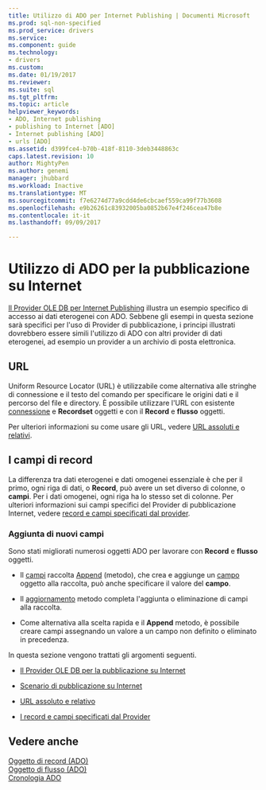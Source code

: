 ```yaml
---
title: Utilizzo di ADO per Internet Publishing | Documenti Microsoft
ms.prod: sql-non-specified
ms.prod_service: drivers
ms.service: 
ms.component: guide
ms.technology:
- drivers
ms.custom: 
ms.date: 01/19/2017
ms.reviewer: 
ms.suite: sql
ms.tgt_pltfrm: 
ms.topic: article
helpviewer_keywords:
- ADO, Internet publishing
- publishing to Internet [ADO]
- Internet publishing [ADO]
- urls [ADO]
ms.assetid: d399fce4-b70b-418f-8110-3deb3448863c
caps.latest.revision: 10
author: MightyPen
ms.author: genemi
manager: jhubbard
ms.workload: Inactive
ms.translationtype: MT
ms.sourcegitcommit: f7e6274d77a9cdd4de6cbcaef559ca99f77b3608
ms.openlocfilehash: e9b26261c83932005ba0852b67e4f246cea47b8e
ms.contentlocale: it-it
ms.lasthandoff: 09/09/2017

---
```

# <a name="using-ado-for-internet-publishing"></a>Utilizzo di ADO per la pubblicazione su Internet
[Il Provider OLE DB per Internet Publishing](../../../ado/guide/data/the-ole-db-provider-for-internet-publishing.md) illustra un esempio specifico di accesso ai dati eterogenei con ADO. Sebbene gli esempi in questa sezione sarà specifici per l'uso di Provider di pubblicazione, i principi illustrati dovrebbero essere simili l'utilizzo di ADO con altri provider di dati eterogenei, ad esempio un provider a un archivio di posta elettronica.  
  
## <a name="urls"></a>URL  
 Uniform Resource Locator (URL) è utilizzabile come alternativa alle stringhe di connessione e il testo del comando per specificare le origini dati e il percorso del file e directory. È possibile utilizzare l'URL con esistente [connessione](../../../ado/reference/ado-api/connection-object-ado.md) e **Recordset** oggetti e con il **Record** e **flusso** oggetti.  
  
 Per ulteriori informazioni su come usare gli URL, vedere [URL assoluti e relativi](../../../ado/guide/data/absolute-and-relative-urls.md).  
  
## <a name="record-fields"></a>I campi di record  
 La differenza tra dati eterogenei e dati omogenei essenziale è che per il primo, ogni riga di dati, o **Record**, può avere un set diverso di colonne, o **campi**. Per i dati omogenei, ogni riga ha lo stesso set di colonne. Per ulteriori informazioni sui campi specifici del Provider di pubblicazione Internet, vedere [record e campi specificati dal provider](../../../ado/guide/data/records-and-provider-supplied-fields.md).  
  
### <a name="appending-new-fields"></a>Aggiunta di nuovi campi  
 Sono stati migliorati numerosi oggetti ADO per lavorare con **Record** e **flusso** oggetti.  
  
-   Il [campi](../../../ado/reference/ado-api/fields-collection-ado.md) raccolta [Append](../../../ado/reference/ado-api/append-method-ado.md) (metodo), che crea e aggiunge un [campo](../../../ado/reference/ado-api/field-object.md) oggetto alla raccolta, può anche specificare il valore del **campo**.  
  
-   Il [aggiornamento](../../../ado/reference/ado-api/update-method.md) metodo completa l'aggiunta o eliminazione di campi alla raccolta.  
  
-   Come alternativa alla scelta rapida e il **Append** metodo, è possibile creare campi assegnando un valore a un campo non definito o eliminato in precedenza.  
  
 In questa sezione vengono trattati gli argomenti seguenti.  
  
-   [Il Provider OLE DB per la pubblicazione su Internet](../../../ado/guide/data/the-ole-db-provider-for-internet-publishing.md)  
  
-   [Scenario di pubblicazione su Internet](../../../ado/guide/data/internet-publishing-scenario.md)  
  
-   [URL assoluto e relativo](../../../ado/guide/data/absolute-and-relative-urls.md)  
  
-   [I record e campi specificati dal Provider](../../../ado/guide/data/records-and-provider-supplied-fields.md)  
  
## <a name="see-also"></a>Vedere anche  
 [Oggetto di record (ADO)](../../../ado/reference/ado-api/record-object-ado.md)   
 [Oggetto di flusso (ADO)](../../../ado/reference/ado-api/stream-object-ado.md)   
 [Cronologia ADO](../../../ado/guide/ado-history.md)

